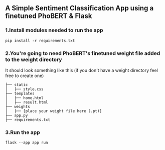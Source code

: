 ## A Simple Sentiment Classification App using a finetuned PhoBERT & Flask

### 1.Install modules needed to run the app
    pip install -r requirements.txt

### 2.You're going to need PhoBERT's finetuned weight file added to the weight directory
It should look something like this (if you don't have a weight directory feel free to create one)

    ├── static                    
    │   ├── style.css
    ├── templates                    
    │   ├── home.html
    │   ├── result.html
    ├── weights                    
    │   ├── [place your weight file here (.pt)]
    ├── app.py                    
    ├── requirements.txt 

### 3.Run the app
    flask --app app run
